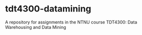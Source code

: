 tdt4300-datamining
==================

A repository for assignments in the NTNU course TDT4300: Data Warehousing and Data Mining
